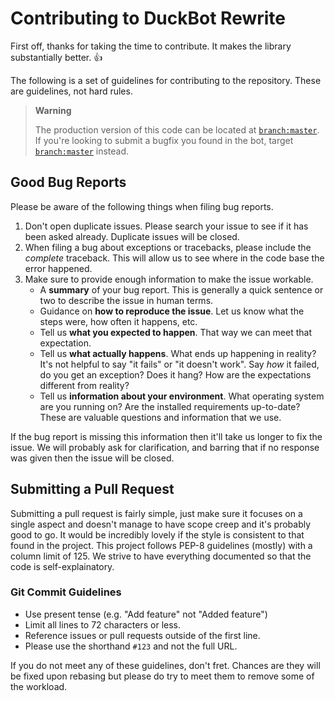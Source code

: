 <!-- This file is a modified version of the following file:                   -->
<!-- https://github.com/Rapptz/discord.py/blob/master/.github/CONTRIBUTING.md -->
# Contributing to DuckBot Rewrite

First off, thanks for taking the time to contribute. It makes the library substantially better. :+1:

The following is a set of guidelines for contributing to the repository. These are guidelines, not hard rules.

> **Warning**
>
> The production version of this code can be located at [`branch:master`](https://github.com/DuckBot-Discord/DuckBot/tree/master). If you're looking to submit a bugfix you found in the bot, target [`branch:master`](https://github.com/DuckBot-Discord/DuckBot/tree/master) instead.

## Good Bug Reports

Please be aware of the following things when filing bug reports.

1. Don't open duplicate issues. Please search your issue to see if it has been asked already. Duplicate issues will be closed.
2. When filing a bug about exceptions or tracebacks, please include the *complete* traceback. This will allow us to see where in the code base the error happened.
3. Make sure to provide enough information to make the issue workable.
    - A **summary** of your bug report. This is generally a quick sentence or two to describe the issue in human terms.
    - Guidance on **how to reproduce the issue**. Let us know what the steps were, how often it happens, etc.
    - Tell us **what you expected to happen**. That way we can meet that expectation.
    - Tell us **what actually happens**. What ends up happening in reality? It's not helpful to say "it fails" or "it doesn't work". Say *how* it failed, do you get an exception? Does it hang? How are the expectations different from reality?
    - Tell us **information about your environment**. What operating system are you running on? Are the installed requirements up-to-date? These are valuable questions and information that we use.

If the bug report is missing this information then it'll take us longer to fix the issue. We will probably ask for clarification, and barring that if no response was given then the issue will be closed.

## Submitting a Pull Request

Submitting a pull request is fairly simple, just make sure it focuses on a single aspect and doesn't manage to have scope creep and it's probably good to go. It would be incredibly lovely if the style is consistent to that found in the project. This project follows PEP-8 guidelines (mostly) with a column limit of 125. We strive to have everything documented so that the code is self-explainatory.

### Git Commit Guidelines

- Use present tense (e.g. "Add feature" not "Added feature")
- Limit all lines to 72 characters or less.
- Reference issues or pull requests outside of the first line.
- Please use the shorthand `#123` and not the full URL.

If you do not meet any of these guidelines, don't fret. Chances are they will be fixed upon rebasing but please do try to meet them to remove some of the workload.
